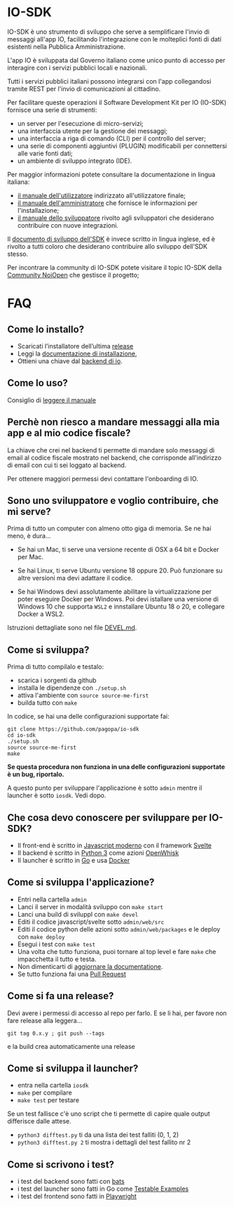 # IO-SDK

IO-SDK è uno strumento di sviluppo che serve a semplificare l'invio di messaggi all'app IO, facilitando l'integrazione con le molteplici fonti di dati esistenti nella Pubblica Amministrazione.

L'app IO è sviluppata dal Governo italiano come unico punto di accesso per interagire con i servizi pubblici locali e nazionali.

Tutti i servizi pubblici italiani possono integrarsi con l'app collegandosi tramite REST per l'invio di comunicazioni al cittadino.

Per facilitare queste operazioni il Software Development Kit per IO (IO-SDK) fornisce una serie di strumenti:

- un server per l'esecuzione di micro-servizi;
- una interfaccia utente per la gestione dei messaggi;
- una interfaccia a riga di comando (CLI) per il controllo del server;
- una serie di componenti aggiuntivi (PLUGIN) modificabili per connettersi alle varie fonti dati;
- un ambiente di sviluppo integrato (IDE).

Per maggior informazioni potete consultare la documentazione in lingua italiana:

- [il manuale dell'utilizzatore](/docs/utente.md) indirizzato all'utilizzatore finale;
- [il manuale dell'amministratore](/docs/amministratore.md) che fornisce le informazioni per l'installazione;
- [il manuale dello sviluppatore](/docs/sviluppatore.md) rivolto agli sviluppatori che desiderano contribuire con nuove integrazioni.

Il [documento di sviluppo dell'SDK](DEVEL.md) è invece scritto in lingua inglese, ed è rivolto a tutti coloro che desiderano contribuire allo sviluppo dell'SDK stesso.

Per incontrare la community di IO-SDK potete visitare il topic IO-SDK della [Community NoiOpen](https://noiopen.discourse.group/c/progetti/io-sdk/11) che gestisce il progetto;

# FAQ

## Come lo installo?

- Scaricati l’installatore dell’ultima [release](https://github.com/pagopa/io-sdk/releases) 
- Leggi la [documentazione di installazione](/docs/amministratore.md), 
- Ottieni una chiave dal [backend di io](https://developers.io.italia.it).


## Come lo uso?

Consiglio di [leggere il manuale](/docs/utente.md)

## Perchè non riesco a mandare messaggi alla mia app e al mio codice fiscale?

La chiave che crei nel backend ti permette di mandare solo messaggi di email al codice fiscale mostrato nel backend, che corrisponde all'indirizzo di email con cui ti sei loggato al backend.

Per ottenere maggiori permessi devi contattare l'onboarding di IO.

## Sono uno sviluppatore e voglio contribuire, che mi serve?

Prima di tutto un computer con almeno otto giga di memoria. Se ne hai meno, è dura...

- Se hai un Mac, ti serve una versione recente di OSX a 64 bit e Docker per Mac. 

- Se hai Linux, ti serve Ubuntu versione 18 oppure 20. Può funzionare su altre versioni ma devi adattare il codice.

-  Se hai Windows devi assolutamente abilitare la virtualizzazione per poter eseguire Docker  per Windows. Poi devi istallare una versione di Windows 10 che supporta `WSL2` e innstallare Ubuntu 18 o 20, e collegare Docker a WSL2. 

Istruzioni dettagliate sono nel file [DEVEL.md](/DEVEL.md).

## Come si sviluppa?

Prima di tutto compilalo e testalo:

- scarica i sorgenti da github
- installa le dipendenze con `./setup.sh`
- attiva l'ambiente con `source source-me-first`
- builda tutto con `make` 

In codice, se hai una delle configurazioni supportate fai:

```
git clone https://github.com/pagopa/io-sdk
cd io-sdk
./setup.sh
source source-me-first
make
```

**Se questa procedura non funziona in una delle configurazioni supportate è un bug, riportalo.**

A questo punto per sviluppare l'applicazione è sotto `admin` mentre il launcher è sotto `iosdk`. Vedi dopo.

## Che cosa devo conoscere per sviluppare per IO-SDK?

- Il front-end è scritto in [Javascript moderno](https://javascript.info) con il framework [Svelte](https://svelte.dev)
- Il backend è scritto in [Python 3](https://www.python.org) come azioni [OpenWhisk](https://github.com/apache/openwhisk/blob/master/docs/actions-python.md)
- Il launcher è scritto in [Go](https://golang.org/) e usa [Docker](https://www.docker.com/)

## Come si sviluppa l'applicazione?

- Entri nella cartella `admin`
- Lanci il server in modalità sviluppo con `make start`
- Lanci una build di sviluppl con `make devel`
- Editi il codice javascript/svelte sotto `admin/web/src`
- Editi il codice python delle azioni sotto `admin/web/packages` e le deploy con `make deploy`
- Esegui i test con `make test`
- Una volta che tutto funziona, puoi tornare al top level e fare `make` che impacchetta il tutto e testa.
- Non dimenticarti di [aggiornare la documentatione](/docs).
- Se tutto funziona fai una [Pull Request](https://docs.github.com/en/free-pro-team@latest/github/collaborating-with-issues-and-pull-requests/about-pull-requests)

## Come si fa una release?

Devi avere i permessi di accesso al repo per farlo. 
E se li hai, per favore non fare release alla leggera...

`git tag 0.x.y ; git push --tags`

e la build crea automaticamente una release

## Come si sviluppa il launcher?

- entra nella cartella `iosdk`
- `make` per compilare
- `make test` per testare

Se un test fallisce c'è uno script che ti permette di capire quale output differisce dalle attese.

- `python3 difftest.py` ti da una lista dei test falliti (0, 1, 2)
- `python3 difftest.py 2` ti mostra i dettagli del test fallito nr 2

## Come si scrivono i test?

- i test del backend sono fatti con [bats](https://github.com/sstephenson/bats)
- i test del launcher sono fatti in Go come [Testable Examples](https://blog.golang.org/examples)
- i test del frontend sono fatti in [Playwright](https://playwright.dev/)
